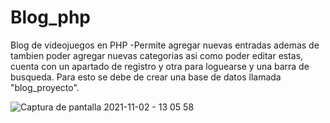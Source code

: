 # Blog_php
Blog de videojuegos en PHP
-Permite agregar nuevas entradas ademas de tambien poder agregar nuevas categorias asi como poder editar estas, cuenta con un apartado de registro y otra para loguearse y una barra de busqueda.
Para esto se debe de crear una base de datos llamada "blog_proyecto".


![Captura de pantalla 2021-11-02 - 13 05 58](https://user-images.githubusercontent.com/69659103/139929015-df821a6f-8eee-4e53-8ba6-31ba7f2b65dd.png)
